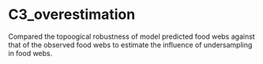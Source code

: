 # C3_overestimation


Compared the topoogical robustness of model predicted food webs against that of the observed food webs to estimate the influence of undersampling in food webs.
